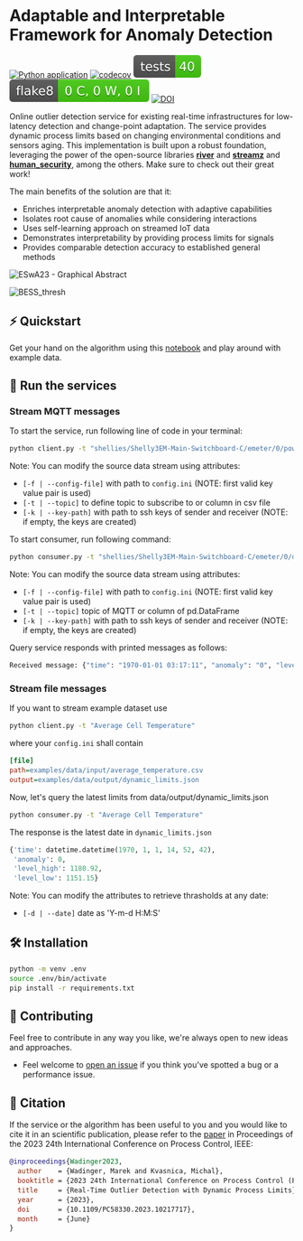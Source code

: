 # Adaptable and Interpretable Framework for Anomaly Detection

<!-- markdownlint-disable MD013 -->
[![Python application](https://github.com/MarekWadinger/online_outlier_detection/actions/workflows/python-app.yml/badge.svg)](https://github.com/MarekWadinger/online_outlier_detection/actions/workflows/python-app.yml)
[![codecov](https://codecov.io/gh/MarekWadinger/online_outlier_detection/branch/main/graph/badge.svg?token=BIS0A7CF1F)](https://codecov.io/gh/MarekWadinger/online_outlier_detection)
[![Test Status](/reports/test-badge.svg)](https://htmlpreview.github.io/?https://github.com/MarekWadinger/online_outlier_detection/blob/main/reports/junit/report/index.html)
[![Flake8 Status](/reports/flake8-badge.svg)](https://htmlpreview.github.io/?https://github.com/MarekWadinger/online_outlier_detection/blob/main/reports/flake8/report/index.html)
[![DOI](https://zenodo.org/badge/DOI/10.1109/PC58330.2023.10217717.svg)](https://doi.org/10.1109/PC58330.2023.10217717)
<!-- markdownlint-enable MD013 -->

Online outlier detection service for existing real-time infrastructures for
low-latency detection and change-point adaptation.
The service provides dynamic process limits based on changing environmental
conditions and sensors aging. This implementation is built upon a robust
foundation, leveraging the power of the open-source libraries
**[river](https://github.com/online-ml/river)**
and **[streamz](https://github.com/python-streamz/streamz)** and
**[human_security](https://github.com/mdipierro/human_security)**, among the
others. Make sure to check out their great work!

The main benefits of the  solution are that it:

* Enriches interpretable anomaly detection with adaptive capabilities
* Isolates root cause of anomalies while considering interactions
* Uses self-learning approach on streamed IoT data
* Demonstrates interpretability by providing process limits for signals
* Provides comparable detection accuracy to established general methods

![ESwA23 - Graphical Abstract](https://github.com/MarekWadinger/online_outlier_detection/assets/50716630/68049357-9fdf-43db-8144-ef86403606ef)

![BESS_thresh](https://github.com/MarekWadinger/online_outlier_detection/assets/50716630/6c2da80b-ee2b-46f0-8aa1-3bdace9f3229)

## ⚡️ Quickstart

Get your hand on the algorithm using this
[notebook](https://github.com/MarekWadinger/online_outlier_detection/blob/main/examples/01_univariate_pc_2023.ipynb)
and play around with example data.

## 🏃 Run the services

### Stream MQTT messages

To start the service, run following line of code in your terminal:

```bash
python client.py -t "shellies/Shelly3EM-Main-Switchboard-C/emeter/0/power"
```

Note: You can modify the source data stream using attributes:

* `[-f | --config-file]` with path to `config.ini`
(NOTE: first valid key value pair is used)
* `[-t | --topic]` to define topic to subscribe to or column in csv file
* `[-k | --key-path]` with path to ssh keys of sender and receiver
(NOTE: if empty, the keys are created)

To start consumer, run following command:

<!-- markdownlint-disable MD013 -->
```bash
python consumer.py -t "shellies/Shelly3EM-Main-Switchboard-C/emeter/0/dynamic_limits"
```
<!-- markdownlint-enable MD013 -->

Note: You can modify the source data stream using attributes:

* `[-f | --config-file]` with path to `config.ini`
(NOTE: first valid key value pair is used)
* `[-t | --topic]` topic of MQTT or column of pd.DataFrame
* `[-k | --key-path]` with path to ssh keys of sender and receiver
(NOTE: if empty, the keys are created)

Query service responds with printed messages as follows:

<!-- markdownlint-disable MD013 -->
```bash
Received message: {"time": "1970-01-01 03:17:11", "anomaly": "0", "level_high":"658.396223558289", "level_low": "635.8731097750442"}
```
<!-- markdownlint-enable MD013 -->

### Stream file messages

If you want to stream example dataset use

```bash
python client.py -t "Average Cell Temperature"
```

where your `config.ini` shall contain

```ini
[file]
path=examples/data/input/average_temperature.csv
output=examples/data/output/dynamic_limits.json
```

Now, let's query the latest limits from data/output/dynamic_limits.json

```bash
python consumer.py -t "Average Cell Temperature"
```

The response is the latest date in `dynamic_limits.json`

```python
{'time': datetime.datetime(1970, 1, 1, 14, 52, 42),
 'anomaly': 0,
 'level_high': 1180.92,
 'level_low': 1151.15}
```

Note: You can modify the attributes to retrieve thrasholds at any date:

* `[-d | --date]` date as 'Y-m-d H:M:S'

## 🛠 Installation

```bash
python -m venv .env
source .env/bin/activate
pip install -r requirements.txt
```

## 👐 Contributing

Feel free to contribute in any way you like, we're always open to new ideas and
approaches.

* Feel welcome to
[open an issue](https://github.com/MarekWadinger/online_outlier_detection/issues/new/choose)
if you think you've spotted a bug or a performance issue.

## 💬 Citation

If the service or the algorithm has been useful to you and you would like to
cite it in an scientific publication, please refer to the
[paper](https://doi.org/10.5281/zenodo.8128206)
in Proceedings of the 2023 24th International Conference on Process Control,
IEEE:

```bibtex
@inproceedings{Wadinger2023,
  author    = {Wadinger, Marek and Kvasnica, Michal},
  booktitle = {2023 24th International Conference on Process Control (PC)},
  title     = {Real-Time Outlier Detection with Dynamic Process Limits},
  year      = {2023},
  doi       = {10.1109/PC58330.2023.10217717},
  month     = {June}
}
```

<!--
## 📝 License

This algorithm is free and open-source software licensed under the []().
  -->
